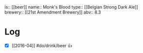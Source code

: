 is:: [[beer]]
name:: Monk's Blood
type:: [[Belgian Strong Dark Ale]]
brewery:: [[21st Amendment Brewery]]
abv:: 8.3

# Log
- [x] [[2016-04]] #do/drink/beer 👍
